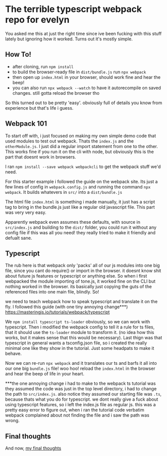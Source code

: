 # The terrible typescript webpack repo for evelyn

You asked me this at just the right time since ive been fucking with this stuff lately but ignoring how it worked. Turns out it's mostly simple.

## How To!
- after cloning, run `npm install`
- to build the browser-ready file in `dist/bundle.js` run `npx webpack`
- then open up `index.html` in your browser, should work fine and hear the beep!
- you can also run `npx webpack --watch` to have it autorecompile on saved changes. still gotta reload the browser tho

So this turned out to be pretty 'easy'. obviously full of details you know from experience but that's life i guess.

## Webpack 101
To start off with, i just focused on making my own simple demo code that used modules to test out webpack. Thats the `index.js` and the `otherModule.js`.
I just did a regular import statement from one to the other. This works fine if you run it on the cli with node, but obviously this is the part that doesnt work in browsers.

I ran `npm install --save webpack webpackcli` to get the webpack stuff we'd need.

For this starter example i followed the guide on the webpack site. Its just a few lines of config in `webpack.config.js` and running the command `npx webpack`. It builds whatevers in `src/` into a `dist/bundle.js`

The html file `index.html` is something i made manually, it just has a script tag to bring in the bundle.js just like a regular old javascript file. This part was very very easy.

Apparently webpack even assumes these defaults, with source in `src/index.js` and building to the `dist/` folder, you could run it without any config file if this was all you need! they really tried to make it friendly and defualt sane.

## Typescript

The rub here is that webpack only 'packs' all of our js modules into one big file, since you cant do require() or import in the browser. it doesnt know shit about future js features or typescript or anything else. So when i first webpacked the module importing of tone.js, it worked fine on the CLI but nothing worked in the browser. its basically just copying the guts of the referenced files into one main file, blindly. So!

we need to teach webpack how to speak typescript and translate it on the fly. I followed this guide (with one tiny annoying change***) https://masteringjs.io/tutorials/webpack/typescript

We `npm install typescript ts-loader` obviously, so we can work with typescript. Then i modified the webpack config to tell it a rule for ts files, that it should use the `ts-loader` module to transform it. (no idea how this works, but it makes sense that this would be necessary). Last thign was that typescript in general wants a tsconfig.json file, so i created the really minimal one like they show in the tutorial. Just some headpats to make it behave.

Now we can re-run `npx webpack` and it translates our ts and barfs it all into our one big `bundle.js` file! woo hoo! reload the `index.html` in the browser and hear the beep of life in your heart.

***the one annoying change i had to make to the webpack ts tutorial was they assumed the code was just in the top level directory, i had to change the path to `src/index.js`. also notice they assumed our starting file was `.ts`, because thats what you do for typescript. we dont really give a fuck about using typescript features, so i left the index.js file as regular js. this was a pretty easy error to figure out, when i ran the tutorial code verbatim webpack complained about not finding the file and i saw the path was wrong.

## Final thoughts
And now, [my final thoughts](https://youtu.be/A34tKMBoiyU?t=80)